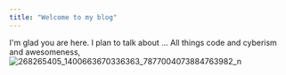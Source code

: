 ```yaml
---
title: "Welcome to my blog"
---
```


I'm glad you are here. I plan to talk about ...
All things code and cyberism and awesomeness,
![268265405_1400663670336363_7877004073884763982_n](https://user-images.githubusercontent.com/64009497/146763473-25cdb02b-33ab-4859-ab9a-c2e5935f8777.jpg)
